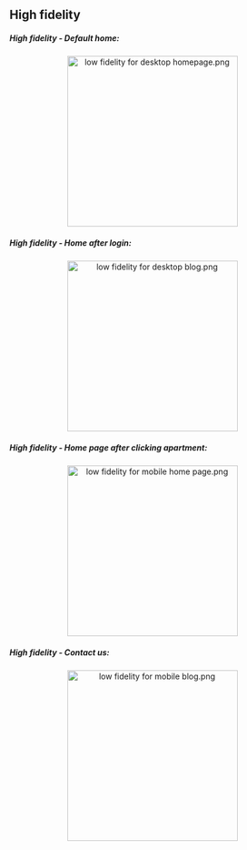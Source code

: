 ## High fidelity ##

##### High fidelity - Default home:
<p align="center">
   <img src="https://github.com/petar-caleta/HCI2019-20/blob/master/design%20prototypes/high%20fidelity/Default%20Home.png" width="300" alt="low fidelity for desktop homepage.png">
   
   
</p>

##### High fidelity - Home after login:
<p align="center">
   <img src="https://github.com/petar-caleta/HCI2019-20/blob/master/design%20prototypes/high%20fidelity/Home%20%20after%20login.png" width="300" alt="low fidelity for desktop blog.png">
   
   
</p>

##### High fidelity - Home page after clicking apartment:
<p align="center">
   <img src="https://github.com/petar-caleta/HCI2019-20/blob/master/design%20prototypes/high%20fidelity/After%20clicking%20on%20apartment%20.png" width="300" alt="low fidelity for mobile home page.png">
   
   
</p>

  ##### High fidelity - Contact us:
<p align="center">
   <img src="https://github.com/petar-caleta/HCI2019-20/blob/master/design%20prototypes/low%20fidelity/Low%20fidelity%20mobile%20blog.png" width="300" alt="low fidelity for mobile blog.png">
   
 
</p>
